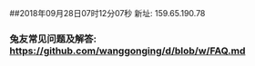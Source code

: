 ##2018年09月28日07时12分07秒 新址: 159.65.190.78
### 兔友常见问题及解答: https://github.com/wanggonging/d/blob/w/FAQ.md
